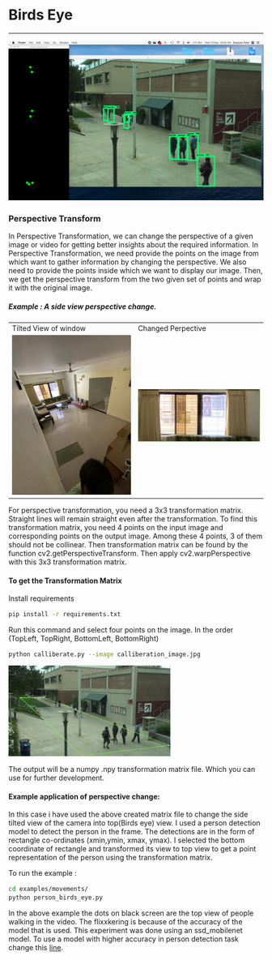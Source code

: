 # Birds Eye
___

![Birds Eye Demo Gif](assets/demo.gif)

### Perspective Transform 

In Perspective Transformation, we can change the perspective of a given image or video for getting better insights about the required information. In Perspective Transformation, we need provide the points on the image from which want to gather information by changing the perspective. We also need to provide the points inside which we want to display our image. Then, we get the perspective transform from the two given set of points and wrap it with the original image.

##### Example : A side view perspective change.
<table>
  <tr>
    <td>Tilted View of window</td>
     <td>Changed Perpective</td>
  </tr>
  <tr>
    <td><img src="https://raw.githubusercontent.com/deepampatel/BirdsEye/master/assets/room.png?token=AES2UWYVUJILJX7LEBDEN726YUIDS" width="320"></td>
    <td><img src="https://raw.githubusercontent.com/deepampatel/BirdsEye/master/assets/transformed.png?token=AES2UWZNZBOQUATGTZJHBZS6YUIP6" width="320"></td>
  </tr>
 </table>
For perspective transformation, you need a 3x3 transformation matrix. Straight lines will remain straight even after the transformation. To find this transformation matrix, you need 4 points on the input image and corresponding points on the output image. Among these 4 points, 3 of them should not be collinear. Then transformation matrix can be found by the function cv2.getPerspectiveTransform. Then apply cv2.warpPerspective with this 3x3 transformation matrix.


#### To get the Transformation Matrix

Install requirements
```bash
pip install -r requirements.txt
```

Run this command and select four points on the image. 
In the order (TopLeft, TopRight, BottomLeft, BottomRight)
```bash
python calliberate.py --image calliberation_image.jpg 
```
<img src="https://raw.githubusercontent.com/deepampatel/BirdsEye/master/assets/pointselection.png?token=AES2UW45X353PJXN6QXE2526YUO7A" width="320">


The output will be a numpy .npy transformation matrix file. Which you can use for further development.


#### Example application of perspective change:
In this case i have used the above created matrix file to change the side tilted view of the camera into top(Birds eye) view. I used a person detection model to detect the person in the frame. The detections are in the form of rectangle co-ordinates (xmin,ymin, xmax, ymax). I selected the bottom coordinate of rectangle and transformed its view to top view to get a point representation of the person using the transformation matrix.


To run the example : 
```bash
cd examples/movements/
python person_birds_eye.py 
```

In the above example the dots on black screen are the top view of people walking in the video. The flixxkering is because of the accuracy of the model that is used. This experiment was done using an ssd_mobilenet model. To use a model with higher accuracy in person detection task change this [line](https://github.com/deepampatel/BirdsEye/blob/master/examples/movements/person_birds_eye.py#L27).



